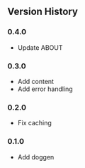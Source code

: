 ## Version History

### 0.4.0
- Update ABOUT

### 0.3.0
- Add content
- Add error handling

### 0.2.0
- Fix caching

### 0.1.0
- Add doggen
